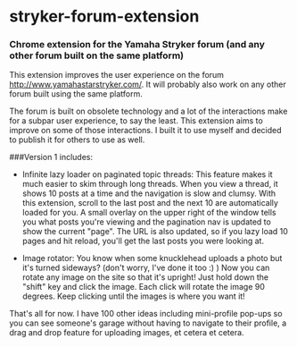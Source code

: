 # stryker-forum-extension
### Chrome extension for the Yamaha Stryker forum (and any other forum built on the same platform)

This extension improves the user experience on the forum http://www.yamahastarstryker.com/. It will probably also work on any other forum built using the same platform.

The forum is built on obsolete technology and a lot of the interactions make for a subpar user experience, to say the least. This extension aims to improve on some of those interactions. I built it to use myself and decided to publish it for others to use as well.

###Version 1 includes:
 * Infinite lazy loader on paginated topic threads: This feature makes it much easier to skim through long threads. When you view a thread, it shows 10 posts at a time and the navigation is slow and clumsy. With this extension, scroll to the last post and the next 10 are automatically loaded for you. A small overlay on the upper right of the window tells you what posts you're viewing and the pagination nav is updated to show the current "page". The URL is also updated, so if you lazy load 10 pages and hit reload, you'll get the last posts you were looking at.

 * Image rotator: You know when some knucklehead uploads a photo but it's turned sideways? (don't worry, I've done it too :) ) Now you can rotate any image on the site so that it's upright! Just hold down the "shift" key and click the image. Each click will rotate the image 90 degrees. Keep clicking until the images is where you want it!

That's all for now. I have 100 other ideas including mini-profile pop-ups so you can see someone's garage without having to navigate to their profile, a drag and drop feature for uploading images, et cetera et cetera.
